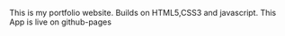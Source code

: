 This is my portfolio website. Builds on HTML5,CSS3 and javascript.
This App is live on github-pages
